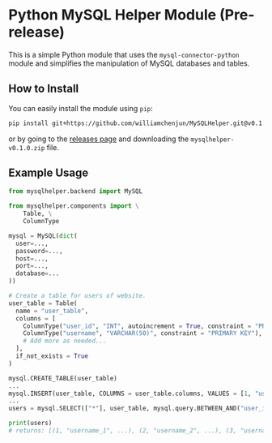 # Python MySQL Helper Module (Pre-release)

This is a simple Python module that uses the `mysql-connector-python` module and simplifies the manipulation of MySQL databases and tables.

## How to Install
You can easily install the module using `pip`:

```bash
pip install git+https://github.com/williamchenjun/MySQLHelper.git@v0.1.0
```

or by going to the [releases page](https://github.com/williamchenjun/MySQLHelper/releases) and downloading the `mysqlhelper-v0.1.0.zip` file.

## Example Usage

```python
from mysqlhelper.backend import MySQL

from mysqlhelper.components import \
    Table, \
    ColumnType

mysql = MySQL(dict(
  user=...,
  password=...,
  host=...,
  port=...,
  database=...
))

# Create a table for users of website.
user_table = Table(
  name = "user_table",
  columns = [
    ColumnType("user_id", "INT", autoincrement = True, constraint = "PRIMARY KEY"),
    ColumnType("username", "VARCHAR(50)", constraint = "PRIMARY KEY"),
    # Add more as needed...
  ],
  if_not_exists = True
)

mysql.CREATE_TABLE(user_table)
...
mysql.INSERT(user_table, COLUMNS = user_table.columns, VALUES = [1, "username_1", ...])
...
users = mysql.SELECT(["*"], user_table, mysql.query.BETWEEN_AND("user_id", 1, 100)).get_results()

print(users)
# returns: [(1, "username_1", ...), (2, "username_2", ...), (3, "username_3", ...), ...]
```
